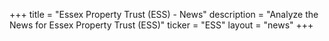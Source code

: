 +++
title = "Essex Property Trust (ESS) - News"
description = "Analyze the News for Essex Property Trust (ESS)"
ticker = "ESS"
layout = "news"
+++

